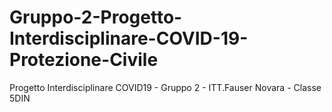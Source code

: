 # Gruppo-2-Progetto-Interdisciplinare-COVID-19-Protezione-Civile
Progetto Interdisciplinare COVID19 - Gruppo 2 - ITT.Fauser Novara - Classe 5DIN
